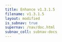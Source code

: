 ```yaml
---
title: Enhance v1.3.1.5
filename: v1.3.1.5
layout: modified
is_subnav: true
supernav: /nav/doc.html
subnav_coll: subnav-docs
---
```

